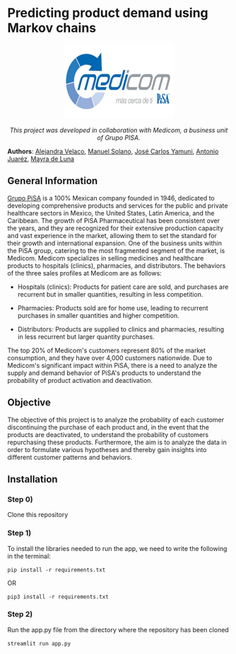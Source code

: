 # Predicting product demand using Markov chains

<p align="center">
<img src="images/medicom.png" alt="medicom" width="250" height="170">
</p>

<p align="center">
  <em> This project was developed in collaboration with Medicom, a business unit of Grupo PISA. </em>
</p>

__Authors__: [Alejandra Velaco](https://github.com/Aleevz), [Manuel Solano](https://github.com/manuelsolan-o), [José Carlos Yamuni](https://github.com/josecyamuni), [Antonio Juaréz](https://github.com/JAJP2203), [Mayra de Luna](https://github.com/mayradlu)

## General Information

[Grupo PiSA](https://www.pisa.com.mx/) is a 100% Mexican company founded in 1946, dedicated to developing comprehensive products and services for the public and private healthcare sectors in Mexico, the United States, Latin America, and the Caribbean. The growth of PiSA Pharmaceutical has been consistent over the years, and they are recognized for their extensive production capacity and vast experience in the market, allowing them to set the standard for their growth and international expansion. One of the business units within the PiSA group, catering to the most fragmented segment of the market, is Medicom. Medicom specializes in selling medicines and healthcare products to hospitals (clinics), pharmacies, and distributors. The behaviors of the three sales profiles at Medicom are as follows:

* Hospitals (clinics): Products for patient care are sold, and purchases are recurrent but in smaller quantities, resulting in less competition.

* Pharmacies: Products sold are for home use, leading to recurrent purchases in smaller quantities and higher competition.

* Distributors: Products are supplied to clinics and pharmacies, resulting in less recurrent but larger quantity purchases.

The top 20% of Medicom's customers represent 80% of the market consumption, and they have over 4,000 customers nationwide. Due to Medicom's significant impact within PiSA, there is a need to analyze the supply and demand behavior of PiSA's products to understand the probability of product activation and deactivation.

## Objective

The objective of this project is to analyze the probability of each customer discontinuing the purchase of each product and, in the event that the products are deactivated, to understand the probability of customers repurchasing these products. Furthermore, the aim is to analyze the data in order to formulate various hypotheses and thereby gain insights into different customer patterns and behaviors.

## Installation

### Step 0)

Clone this repository

### Step 1)

To install the libraries needed to run the app, we need to write the following in the terminal:

    pip install -r requirements.txt

OR

    pip3 install -r requirements.txt

### Step 2)
Run the app.py file from the directory where the repository has been cloned

    streamlit run app.py
